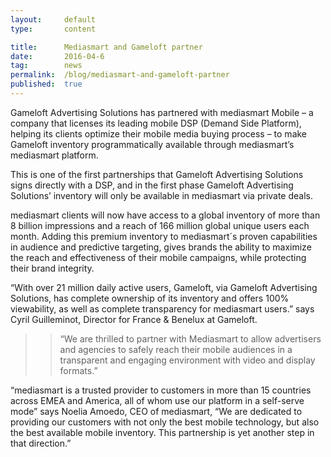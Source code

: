 ```yaml
---
layout:     default
type:       content

title:      Mediasmart and Gameloft partner
date:       2016-04-6
tag:        news
permalink:  /blog/mediasmart-and-gameloft-partner
published:  true
---
```


Gameloft Advertising Solutions has partnered with mediasmart Mobile – a company that licenses its leading mobile DSP (Demand Side Platform), helping its clients optimize their mobile media buying process – to make Gameloft inventory programmatically available through mediasmart’s mediasmart platform.

This is one of the first partnerships that Gameloft Advertising Solutions signs directly with a DSP, and in the first phase Gameloft Advertising Solutions’ inventory will only be available in mediasmart via private deals.

mediasmart clients will now have access to a global inventory of more than 8 billion impressions and a reach of 166 million global unique users each month. Adding this premium inventory to mediasmart´s proven capabilities in audience and predictive targeting, gives brands the ability to maximize the reach and effectiveness of their mobile campaigns, while protecting their brand integrity.

“With over 21 million daily active users, Gameloft, via Gameloft Advertising Solutions, has complete ownership of its inventory and offers 100% viewability, as well as complete transparency for mediasmart users.” says Cyril Guilleminot, Director for France & Benelux at Gameloft.

>> “We are thrilled to partner with Mediasmart to allow advertisers and agencies to safely reach their mobile audiences in a transparent and engaging environment with video and display formats.”

“mediasmart is a trusted provider to customers in more than 15 countries across EMEA and America, all of whom use our platform in a self-serve mode” says Noelia Amoedo, CEO of mediasmart, “We are dedicated to providing our customers with not only the best mobile technology, but also the best available mobile inventory. This partnership is yet another step in that direction.”
